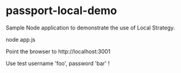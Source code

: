 # passport-local-demo

Sample Node application to demonstrate the use of Local Strategy.

node app.js

Point the browser to http://localhost:3001

Use test username 'foo', password 'bar' !
